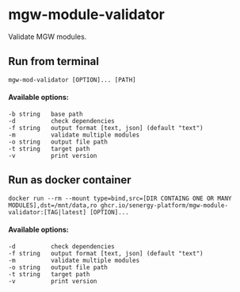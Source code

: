 mgw-module-validator
=======

Validate MGW modules.

## Run from terminal

    mgw-mod-validator [OPTION]... [PATH]

#### Available options:

    -b string   base path
    -d          check dependencies
    -f string   output format [text, json] (default "text")
    -m          validate multiple modules
    -o string   output file path
    -t string   target path
    -v          print version

## Run as docker container

    docker run --rm --mount type=bind,src=[DIR CONTAING ONE OR MANY MODULES],dst=/mnt/data,ro ghcr.io/senergy-platform/mgw-module-validator:[TAG|latest] [OPTION]...

#### Available options:

    -d          check dependencies
    -f string   output format [text, json] (default "text")
    -m          validate multiple modules
    -o string   output file path
    -t string   target path
    -v          print version